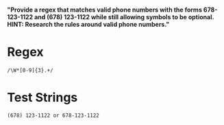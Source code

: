 #### "Provide a regex that matches valid phone numbers with the forms 678-123-1122 and (678) 123-1122 while still allowing symbols to be optional. HINT: Research the rules around valid phone numbers."

# Regex
`/\W*[0-9]{3}.+/`


# Test Strings
`(678) 123-1122 or 678-123-1122`
